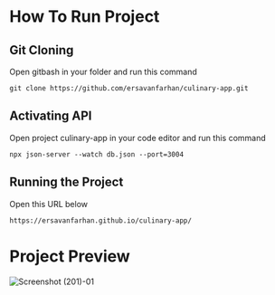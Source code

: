 # How To Run Project

## Git Cloning
Open gitbash in your folder and run this command
```
git clone https://github.com/ersavanfarhan/culinary-app.git
```

## Activating API
Open project culinary-app in your code editor and run this command
```
npx json-server --watch db.json --port=3004
```

## Running the Project
Open this URL below
```
https://ersavanfarhan.github.io/culinary-app/
```

# Project Preview

![Screenshot (201)-01](https://user-images.githubusercontent.com/113334783/211139308-127dd311-c794-4fca-9a8a-fa1236a99b30.jpg)
